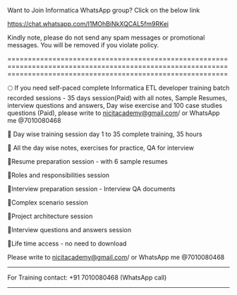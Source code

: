 Want to Join Informatica WhatsApp group? Click on the below link

https://chat.whatsapp.com/I1MOhBiNkXQCAL5fm9RKei

Kindly note, please do not send any spam messages or promotional messages. 
You will be removed if you violate policy. 

==================================================================================================================================================================


🌕 If you need self-paced complete Informatica ETL developer training batch recorded sessions - 35 days session(Paid) with all notes, Sample Resumes, interview questions and answers, Day wise exercise and 100 case studies questions (Paid), please write to nicitacademy@gmail.com/ or WhatsApp me @7010080468

📌 Day wise training session day 1 to 35 complete training, 35 hours

📌 All the day wise notes, exercises for practice, QA for interview

📌Resume preparation session - with 6 sample resumes

📌Roles and responsibilities session

📌Interview preparation session - Interview QA documents

📌Complex scenario session

📌Project architecture session

📌Interview questions and answers session

📌Life time access - no need to download

Please write to nicitacademy@gmail.com/ or WhatsApp me @7010080468


*******************************************************************************
For Training contact: 
+91 7010080468 (WhatsApp call)
********************************************************************************



